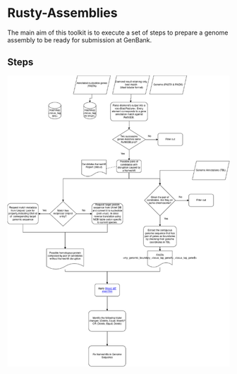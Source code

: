 # Rusty-Assemblies

The main aim of this toolkit is to execute a set of steps to prepare a genome assembly to be ready for submission at GenBank.

## Steps

![Diagram of steps the tookit can execute](bin_uniref.drawio.png)

